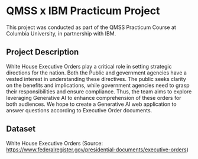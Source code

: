 # QMSS x IBM Practicum Project

This project was conducted as part of the QMSS Practicum Course at Columbia University, in partnership with IBM.

## Project Description
White House Executive Orders play a critical role in setting strategic directions for the nation. Both the Public and government agencies have a vested interest in understanding these directives. The public seeks clarity on the benefits and implications, while government agencies need to grasp their responsibilities and ensure compliance. Thus, the team aims to explore leveraging Generative AI to enhance comprehension of these orders for both audiences. We hope to create a Generative AI web application to answer questions according to Executive Order documents.

## Dataset
White House Executive Orders (Source: https://www.federalregister.gov/presidential-documents/executive-orders)
